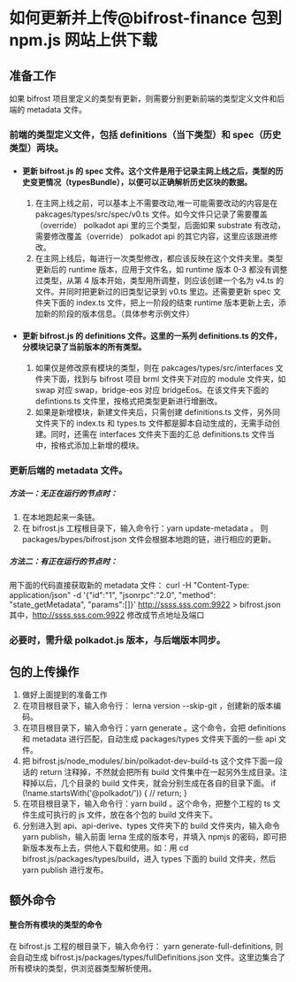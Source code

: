 # 如何更新并上传@bifrost-finance 包到 npm.js 网站上供下载

## 准备工作

如果 bifrost 项目里定义的类型有更新，则需要分别更新前端的类型定义文件和后端的 metadata 文件。

### 前端的类型定义文件，包括 definitions（当下类型）和 spec（历史类型）两块。

- #### 更新 bifrost.js 的 spec 文件。这个文件是用于记录主网上线之后，类型的历史变更情况（typesBundle），以便可以正确解析历史区块的数据。

  1. 在主网上线之前，可以基本上不需要改动,唯一可能需要改动的内容是在 pakcages/types/src/spec/v0.ts 文件。如今文件只记录了需要覆盖（override） polkadot api 里的三个类型，后面如果 substrate 有改动，需要修改覆盖（override） polkadot api 的其它内容，这里应该跟进修改。
  2. 在主网上线后，每进行一次类型修改，都应该反映在这个文件夹里。类型更新后的 runtime 版本，应用于文件名，如 runtime 版本 0-3 都没有调整过类型，从第 4 版本开始，类型用所调整，则应该创建一个名为 v4.ts 的文件。并同时把更新过的旧类型记录到 v0.ts 里边。还需要更新 spec 文件夹下面的 index.ts 文件，把上一阶段的结束 runtime 版本更新上去，添加新的阶段的版本信息。（具体参考示例文件）

- #### 更新 bifrost.js 的 definitions 文件。这里的一系列 definitions.ts 的文件，分模块记录了当前版本的所有类型。
  1. 如果仅是修改原有模块的类型，则在 pakcages/types/src/interfaces 文件夹下面，找到与 bifrost 项目 brml 文件夹下对应的 module 文件夹，如 swap 对应 swap，bridge-eos 对应 bridgeEos。在该文件夹下面的 defintions.ts 文件里，按格式把类型更新进行增删改。
  2. 如果是新增模块，新建文件夹后，只需创建 definitions.ts 文件，另外同文件夹下的 index.ts 和 types.ts 文件都是脚本自动生成的，无需手动创建。同时，还需在 interfaces 文件夹下面的汇总 definitions.ts 文件当中，按格式添加上新增的模块。

### 更新后端的 metadata 文件。

##### 方法一：无正在运行的节点时：

1. 在本地跑起来一条链。
2. 在 bifrost.js 工程根目录下，输入命令行：yarn update-metadata 。 则 packages/bypes/bifrost.json 文件会根据本地跑的链，进行相应的更新。

##### 方法二：有正在运行的节点时：

用下面的代码直接获取新的 metadata 文件：
curl -H "Content-Type: application/json" -d '{"id":"1", "jsonrpc":"2.0", "method": "state_getMetadata", "params":[]}' http://ssss.sss.com:9922 > bifrost.json
其中，http://ssss.sss.com:9922 修改成节点地址及端口

### 必要时，需升级 polkadot.js 版本，与后端版本同步。

## 包的上传操作

1. 做好上面提到的准备工作
2. 在项目根目录下，输入命令行： lerna version --skip-git ，创建新的版本编码。
3. 在项目根目录下，输入命令行：yarn generate 。这个命令，会把 definitions 和 metadata 进行匹配，自动生成 packages/types 文件夹下面的一些 api 文件。
4. 把 bifrost.js/node_modules/.bin/polkadot-dev-build-ts 这个文件下面一段话的 return 注释掉，不然就会把所有 build 文件集中在一起另外生成目录。注释掉以后，几个目录的 build 文件夹，就会分别生成在各自的目录下面。
   if (!name.startsWith('@polkadot/')) {
   // return;
   }
5. 在项目根目录下，输入命令行：yarn build 。这个命令，把整个工程的 ts 文件生成可执行的 js 文件，放在各个包的 build 文件夹下。
6. 分别进入到 api、api-derive、types 文件夹下的 build 文件夹内，输入命令 yarn publish，输入前面 lerna 生成的版本号，并填入 npmjs 的密码，即可把新版本发布上去，供他人下载和使用。如：用 cd bifrost.js/packages/types/build，进入 types 下面的 build 文件夹，然后 yarn publish 进行发布。

## 额外命令

#### 整合所有模块的类型的命令

在 bifrost.js 工程的根目录下，输入命令行： yarn generate-full-definitions, 则会自动生成 bifrost.js/packages/types/fullDefinitions.json 文件。这里边集合了所有模块的类型，供浏览器类型解析使用。
